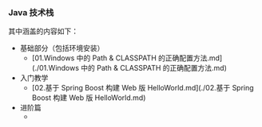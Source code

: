 ### Java 技术栈
其中涵盖的内容如下：

- 基础部分（包括环境安装）
    - [01.Windows 中的 Path & CLASSPATH 的正确配置方法.md](./01.Windows 中的 Path & CLASSPATH 的正确配置方法.md)
- 入门教学
    - [02.基于 Spring Boost 构建 Web 版 HelloWorld.md](./02.基于 Spring Boost 构建 Web 版 HelloWorld.md)
- 进阶篇
    - []()
